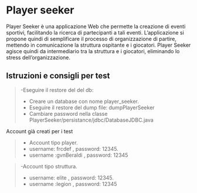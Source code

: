 # Player seeker
Player Seeker è una applicazione Web che permette la creazione di eventi sportivi, facilitando la ricerca di partecipanti a tali eventi. L’applicazione si propone quindi di semplificare il processo di organizzazione di partire, mettendo in comunicazione la struttura ospitante e i giocatori.
Player Seeker agisce quindi da intermediario tra la struttura e i giocatori, eliminando lo stress dell’organizzazione.

## Istruzioni e consigli per test
>-Eseguire il restore del del db:
 >- Creare un database con nome player_seeker.
 >- Eseguire il restore del dump file: dumpPlayerSeeker
 >- Cambiare password nella classe PlayerSeeker/persistance/jdbc/DatabaseJDBC.java



Account già creati per i test



>- Account tipo player.
 >- username: frcdef , password: 12345.
 >- username :gvnBeraldi , password: 12345


>-Account tipo struttura.
 >- username: elite , password: 12345.
 >- username :legion , password: 12345
